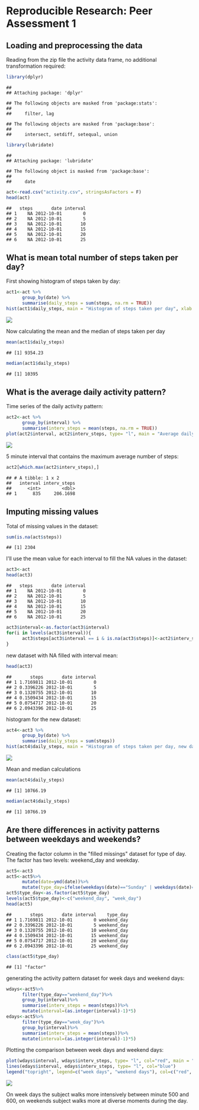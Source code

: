 # Reproducible Research: Peer Assessment 1
## Loading and preprocessing the data
Reading from the zip file the activity data frame, no additional transformation required:


```r
library(dplyr)
```

```
## 
## Attaching package: 'dplyr'
```

```
## The following objects are masked from 'package:stats':
## 
##     filter, lag
```

```
## The following objects are masked from 'package:base':
## 
##     intersect, setdiff, setequal, union
```

```r
library(lubridate)
```

```
## 
## Attaching package: 'lubridate'
```

```
## The following object is masked from 'package:base':
## 
##     date
```

```r
act<-read.csv("activity.csv", stringsAsFactors = F)
head(act)
```

```
##   steps       date interval
## 1    NA 2012-10-01        0
## 2    NA 2012-10-01        5
## 3    NA 2012-10-01       10
## 4    NA 2012-10-01       15
## 5    NA 2012-10-01       20
## 6    NA 2012-10-01       25
```

## What is mean total number of steps taken per day?
First showing histogram of steps taken by day:

```r
act1<-act %>%
      group_by(date) %>%
      summarise(daily_steps = sum(steps, na.rm = TRUE))
hist(act1$daily_steps, main = "Histogram of steps taken per day", xlab = "Steps per day")
```

![](PA1_template_files/figure-html/unnamed-chunk-1-1.png)<!-- -->

Now calculating the mean and the median of steps taken per day


```r
mean(act1$daily_steps)
```

```
## [1] 9354.23
```

```r
median(act1$daily_steps)
```

```
## [1] 10395
```

## What is the average daily activity pattern?

Time series of the daily activity pattern:


```r
act2<-act %>%
      group_by(interval) %>%
      summarise(interv_steps = mean(steps, na.rm = TRUE))
plot(act2$interval, act2$interv_steps, type= "l", main = "Average daily activity pattern", xlab = "Interval", ylab = "Average steps")
```

![](PA1_template_files/figure-html/unnamed-chunk-3-1.png)<!-- -->

5 minute interval that contains the maximum average number of steps:


```r
act2[which.max(act2$interv_steps),]
```

```
## # A tibble: 1 x 2
##   interval interv_steps
##      <int>        <dbl>
## 1      835     206.1698
```

## Imputing missing values

Total of missing values in the dataset:


```r
sum(is.na(act$steps))
```

```
## [1] 2304
```

I'll use the mean value for each interval to fill the NA values in the dataset:


```r
act3<-act
head(act3)
```

```
##   steps       date interval
## 1    NA 2012-10-01        0
## 2    NA 2012-10-01        5
## 3    NA 2012-10-01       10
## 4    NA 2012-10-01       15
## 5    NA 2012-10-01       20
## 6    NA 2012-10-01       25
```

```r
act3$interval<-as.factor(act3$interval)
for(i in levels(act3$interval)){
      act3$steps[act3$interval == i & is.na(act3$steps)]<-act2$interv_steps[act2$interval== i]
}
```
new dataset with NA filled with interval mean:


```r
head(act3)
```

```
##       steps       date interval
## 1 1.7169811 2012-10-01        0
## 2 0.3396226 2012-10-01        5
## 3 0.1320755 2012-10-01       10
## 4 0.1509434 2012-10-01       15
## 5 0.0754717 2012-10-01       20
## 6 2.0943396 2012-10-01       25
```

histogram for the new dataset:


```r
act4<-act3 %>%
      group_by(date) %>%
      summarise(daily_steps = sum(steps))
hist(act4$daily_steps, main = "Histogram of steps taken per day, new dataset", xlab = "Steps per day")
```

![](PA1_template_files/figure-html/unnamed-chunk-8-1.png)<!-- -->

Mean and median calculations


```r
mean(act4$daily_steps)
```

```
## [1] 10766.19
```

```r
median(act4$daily_steps)
```

```
## [1] 10766.19
```

## Are there differences in activity patterns between weekdays and weekends?

Creating the factor column in the "filled missings" dataset for type of day. The factor has two levels: weekend_day and weekday.

```r
act5<-act3
act5<-act5%>%
      mutate(date=ymd(date))%>%
      mutate(type_day=ifelse(weekdays(date)=="Sunday" | weekdays(date)=="Saturday", TRUE, FALSE))
act5$type_day<-as.factor(act5$type_day)
levels(act5$type_day)<-c("weekend_day", "week_day")
head(act5)
```

```
##       steps       date interval    type_day
## 1 1.7169811 2012-10-01        0 weekend_day
## 2 0.3396226 2012-10-01        5 weekend_day
## 3 0.1320755 2012-10-01       10 weekend_day
## 4 0.1509434 2012-10-01       15 weekend_day
## 5 0.0754717 2012-10-01       20 weekend_day
## 6 2.0943396 2012-10-01       25 weekend_day
```

```r
class(act5$type_day)
```

```
## [1] "factor"
```

generating the activity pattern dataset for week days and weekend days:


```r
wdays<-act5%>%
      filter(type_day=="weekend_day")%>%
      group_by(interval)%>%
      summarise(interv_steps = mean(steps))%>%
      mutate(interval=(as.integer(interval)-1)*5)
edays<-act5%>%
      filter(type_day=="week_day")%>%
      group_by(interval)%>%
      summarise(interv_steps = mean(steps))%>%
      mutate(interval=(as.integer(interval)-1)*5)
```

Plotting the comparison between week days and weekend days:


```r
plot(wdays$interval, wdays$interv_steps, type= "l", col="red", main = "Average daily activity pattern", xlab = "Interval", ylab = "Average steps")
lines(edays$interval, edays$interv_steps, type= "l", col="blue")
legend("topright", legend=c("week days", "weekend days"), col=c("red", "blue"), lwd = 1)
```

![](PA1_template_files/figure-html/unnamed-chunk-12-1.png)<!-- -->

On week days the subject walks more intensively between minute 500 and 600, on weekends subject walks more at diverse moments during the day.
